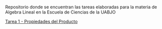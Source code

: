 Repositorio donde se encuentran las tareas elaboradas para la materia de Algebra Lineal en la Escuela de Ciencias de la UABJO

[Tarea 1 - Propiedades del Producto](https://github.com/JesusSJuarez/AlgebraLineal/blob/main/Tarea_1.ipynb)
